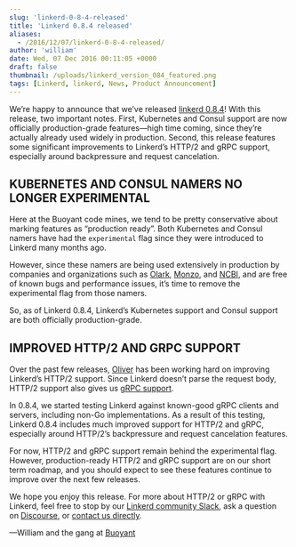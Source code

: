 ```yaml
---
slug: 'linkerd-0-8-4-released'
title: 'Linkerd 0.8.4 released'
aliases:
  - /2016/12/07/linkerd-0-8-4-released/
author: 'william'
date: Wed, 07 Dec 2016 00:11:05 +0000
draft: false
thumbnail: /uploads/linkerd_version_084_featured.png
tags: [Linkerd, linkerd, News, Product Announcement]
---
```


We’re happy to announce that we’ve released [linkerd 0.8.4](http://github.com/linkerd/linkerd/releases/tag/0.8.4)! With this release, two important notes. First, Kubernetes and Consul support are now officially production-grade features—high time coming, since they’re actually already used widely in production. Second, this release features some significant improvements to Linkerd’s HTTP/2 and gRPC support, especially around backpressure and request cancelation.

## KUBERNETES AND CONSUL NAMERS NO LONGER EXPERIMENTAL

Here at the Buoyant code mines, we tend to be pretty conservative about marking features as “production ready”. Both Kubernetes and Consul namers have had the `experimental` flag since they were introduced to Linkerd many months ago.

However, since these namers are being used extensively in production by companies and organizations such as [Olark](http://olark.com/), [Monzo](http://monzo.com/), and [NCBI](https://www.ncbi.nlm.nih.gov/), and are free of known bugs and performance issues, it’s time to remove the experimental flag from those namers.

So, as of Linkerd 0.8.4, Linkerd’s Kubernetes support and Consul support are both officially production-grade.

## IMPROVED HTTP/2 AND GRPC SUPPORT

Over the past few releases, [Oliver](http://twitter.com/olix0r) has been working hard on improving Linkerd’s HTTP/2 support. Since Linkerd doesn’t parse the request body, HTTP/2 support also gives us [gRPC support](https://linkerd.io/features/grpc/).

In 0.8.4, we started testing Linkerd against known-good gRPC clients and servers, including non-Go implementations. As a result of this testing, Linkerd 0.8.4 includes much improved support for HTTP/2 and gRPC, especially around HTTP/2’s backpressure and request cancelation features.

For now, HTTP/2 and gRPC support remain behind the experimental flag. However, production-ready HTTP/2 and gRPC support are on our short term roadmap, and you should expect to see these features continue to improve over the next few releases.

We hope you enjoy this release. For more about HTTP/2 or gRPC with Linkerd, feel free to stop by our [Linkerd community Slack](http://slack.linkerd.io/), ask a question on [Discourse](https://discourse.linkerd.io), or [contact us directly](https://linkerd.io/overview/help/).

—William and the gang at [Buoyant](https://buoyant.io/)
